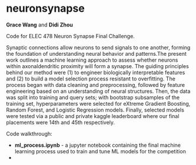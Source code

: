 # neuronsynapse

**Grace Wang** and **Didi Zhou**

Code for ELEC 478 Neuron Synapse Final Challenge.

Synaptic connections allow neurons to send signals to one another, forming the foundation of understanding neural behavior and patterns.The present work outlines a machine learning approach to assess whether neurons within axonaldendritic proximity will form a synapse. The guiding principles behind our method were (1) to engineer biologically interpretable features and (2) to build a model selection process resistant to overfitting. The process began with data cleaning and preprocessing, followed by feature engineering based on an understanding of neural structures. Then, the data was split into training and query sets; with bootstrap subsamples of the training set, hyperparameters were selected for eXtreme Gradient Boosting, Random Forest, and Logistic Regression models. Finally, selected models were tested via a public and private kaggle leaderboard where our final placements were 14th and 45th respectively.

Code walkthrough:

* **ml_process.ipynb** - a jupyter notebook containing the final machine learning process used to train and tune ML models for the competition
* 
